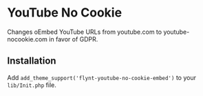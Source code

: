 # YouTube No Cookie

Changes oEmbed YouTube URLs from youtube.com to youtube-nocookie.com in favor of GDPR.

## Installation

Add `add_theme_support('flynt-youtube-no-cookie-embed')` to your `lib/Init.php` file.
